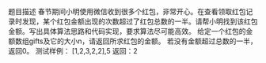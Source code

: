 题目描述
春节期间小明使用微信收到很多个红包，非常开心。在查看领取红包记录时发现，某个红包金额出现的次数超过了红包总数的一半。请帮小明找到该红包金额。写出具体算法思路和代码实现，要求算法尽可能高效。
给定一个红包的金额数组gifts及它的大小n，请返回所求红包的金额。
若没有金额超过总数的一半，返回0。
测试样例：
[1,2,3,2,2],5
返回：2